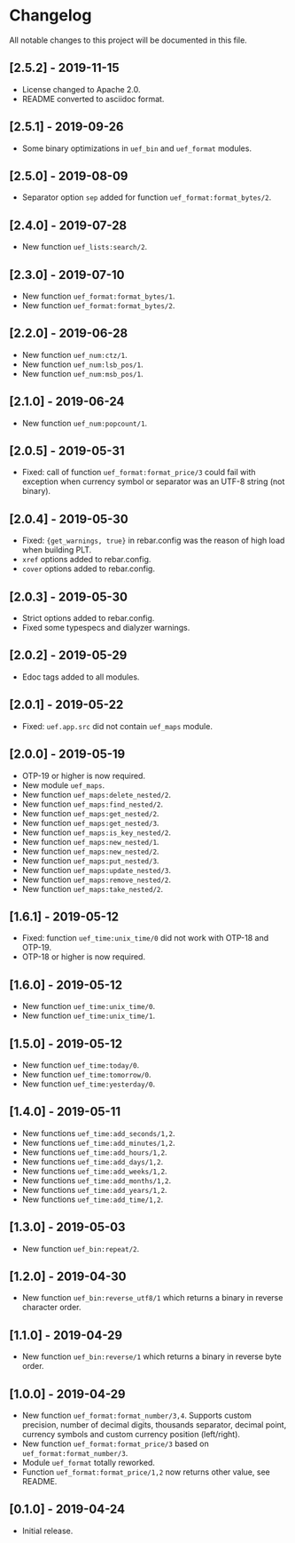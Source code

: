 # Changelog

All notable changes to this project will be documented in this file.

## [2.5.2] - 2019-11-15

- License changed to Apache 2.0.
- README converted to asciidoc format.

## [2.5.1] - 2019-09-26

- Some binary optimizations in `uef_bin` and `uef_format` modules.

## [2.5.0] - 2019-08-09

- Separator option `sep` added for function `uef_format:format_bytes/2`.

## [2.4.0] - 2019-07-28

- New function `uef_lists:search/2`.

## [2.3.0] - 2019-07-10

- New function `uef_format:format_bytes/1`.
- New function `uef_format:format_bytes/2`.

## [2.2.0] - 2019-06-28

- New function `uef_num:ctz/1`.
- New function `uef_num:lsb_pos/1`.
- New function `uef_num:msb_pos/1`.

## [2.1.0] - 2019-06-24

- New function `uef_num:popcount/1`.

## [2.0.5] - 2019-05-31

- Fixed: call of function `uef_format:format_price/3` could fail with exception when currency symbol or separator was an UTF-8 string (not binary).

## [2.0.4] - 2019-05-30

- Fixed: `{get_warnings, true}` in rebar.config was the reason of high load when building PLT.
- `xref` options added to rebar.config.
- `cover` options added to rebar.config.

## [2.0.3] - 2019-05-30

- Strict options added to rebar.config.
- Fixed some typespecs and dialyzer warnings.

## [2.0.2] - 2019-05-29

- Edoc tags added to all modules.

## [2.0.1] - 2019-05-22

- Fixed: `uef.app.src` did not contain `uef_maps` module.

## [2.0.0] - 2019-05-19

- OTP-19 or higher is now required.
- New module `uef_maps`.
- New function `uef_maps:delete_nested/2`.
- New function `uef_maps:find_nested/2`.
- New function `uef_maps:get_nested/2`.
- New function `uef_maps:get_nested/3`.
- New function `uef_maps:is_key_nested/2`.
- New function `uef_maps:new_nested/1`.
- New function `uef_maps:new_nested/2`.
- New function `uef_maps:put_nested/3`.
- New function `uef_maps:update_nested/3`.
- New function `uef_maps:remove_nested/2`.
- New function `uef_maps:take_nested/2`.

## [1.6.1] - 2019-05-12

- Fixed: function `uef_time:unix_time/0` did not work with OTP-18 and OTP-19.
- OTP-18 or higher is now required.

## [1.6.0] - 2019-05-12

- New function `uef_time:unix_time/0`.
- New function `uef_time:unix_time/1`.

## [1.5.0] - 2019-05-12

- New function `uef_time:today/0`.
- New function `uef_time:tomorrow/0`.
- New function `uef_time:yesterday/0`.

## [1.4.0] - 2019-05-11

- New functions `uef_time:add_seconds/1,2`.
- New functions `uef_time:add_minutes/1,2`.
- New functions `uef_time:add_hours/1,2`.
- New functions `uef_time:add_days/1,2`.
- New functions `uef_time:add_weeks/1,2`.
- New functions `uef_time:add_months/1,2`.
- New functions `uef_time:add_years/1,2`.
- New functions `uef_time:add_time/1,2`.

## [1.3.0] - 2019-05-03

- New function `uef_bin:repeat/2`.

## [1.2.0] - 2019-04-30

- New function `uef_bin:reverse_utf8/1` which returns a binary in reverse character order.

## [1.1.0] - 2019-04-29

- New function `uef_bin:reverse/1` which returns a binary in reverse byte order.

## [1.0.0] - 2019-04-29

- New function `uef_format:format_number/3,4`. Supports custom precision, number of decimal digits, thousands separator, decimal point, currency symbols and custom currency position (left/right).
- New function `uef_format:format_price/3` based on `uef_format:format_number/3`.
- Module `uef_format` totally reworked.
- Function `uef_format:format_price/1,2` now returns other value, see README.

## [0.1.0] - 2019-04-24

- Initial release.
